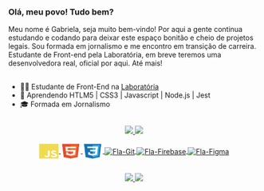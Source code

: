 ### Olá, meu povo! Tudo bem? 

<p> Meu nome é Gabriela, seja muito bem-vindo! Por aqui a gente continua estudando e codando para deixar este espaço bonitão e cheio de projetos legais. Sou formada em jornalismo e me encontro em transição de carreira. Estudante de Front-end pela Laboratória, em breve teremos uma desenvolvedora real, oficial por aqui. Até mais! </p>

##

- 👩‍💻 Estudante de Front-End na [Laboratória](https://www.laboratoria.la/br)
- 📝 Aprendendo HTLM5 | CSS3 | Javascript | Node.js | Jest
- 🎓 Formada em Jornalismo

##

<div align="center">
<a href="https://github.com/GabrielaMedrado">
   <img height="180em" src="https://github-readme-stats.vercel.app/api?username=GabrielaMedrado&show_icons=true&theme=dracula&include_all_commits=true&count_private=true"/>
  <img height="180em" src="https://github-readme-stats.vercel.app/api/top-langs/?username=GabrielaMedrado&layout=compact&langs_count=7&theme=dracula"/>
  
</div>
    
  <div style="display: inline_block" align="center"><br>
  <img align="center" alt="Fla-Js" height="30" width="40" src="https://raw.githubusercontent.com/devicons/devicon/master/icons/javascript/javascript-plain.svg">
  <img align="center" alt="Fla-HTML" height="30" width="40" src="https://raw.githubusercontent.com/devicons/devicon/master/icons/html5/html5-original.svg">
  <img align="center" alt="Fla-CSS" height="30" width="40" src="https://raw.githubusercontent.com/devicons/devicon/master/icons/css3/css3-original.svg">
  <img align="center" alt="Fla-Git" height="30" width="40" src="https://cdn.jsdelivr.net/gh/devicons/devicon/icons/git/git-original.svg" />    
  <img align="center" alt="Fla-Firebase" height="30" width="40" src="https://cdn.jsdelivr.net/gh/devicons/devicon/icons/firebase/firebase-plain.svg" />
  <img align="center" alt="Fla-Figma" height="30" width="40" src="https://cdn.jsdelivr.net/gh/devicons/devicon/icons/figma/figma-original.svg" />

          
</div>
  
  ##
  
  <div align="center"> 
  <a href = "mailto:gabrieladmr@gmail.com"><img src="https://img.shields.io/badge/-Gmail-%23333?style=for-the-badge&logo=gmail&logoColor=white" target="_blank"> </a>
  <a href="https://www.linkedin.com/in/gabrielamedrado/" target="_blank"><img src="https://img.shields.io/badge/-LinkedIn-%230077B5?style=for-the-badge&logo=linkedin&logoColor=white" target="_blank"></a> 
   
</div>
  
   

